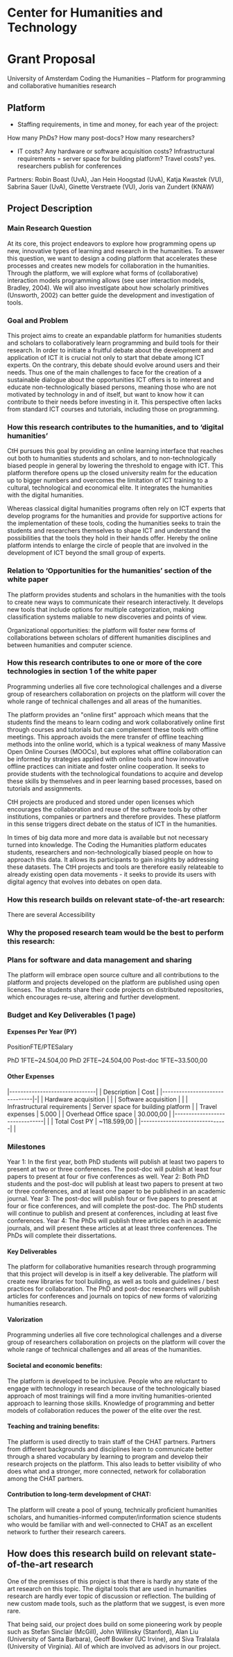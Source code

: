 
# Center for Humanities and Technology
# Grant Proposal 

University of Amsterdam
Coding the Humanities – Platform for programming and collaborative humanities research

## Platform 
* Staffing requirements, in time and money, for each year of the project:

 How many PhDs? How many post-docs? How many researchers?

 * IT costs? Any hardware or software acquisition costs? Infrastructural requirements = server space for building platform? Travel costs? yes. researchers publish for conferences 

Partners: Robin Boast (UvA), Jan Hein Hoogstad (UvA), Katja Kwastek
(VU), Sabrina Sauer (UvA), Ginette Verstraete (VU), Joris van Zundert
(KNAW)


## Project Description 

### Main Research Question 

At its core, this project endeavors to explore how programming opens
up new, innovative types of learning and research in the humanities.
To answer this question, we want to design a coding platform that
accelerates these processes and creates new models for collaboration
in the humanities. Through the platform, we will explore what forms
of (collaborative) interaction models programming allows (see user
interaction models, Bradley, 2004). We will also investigate about how
scholarly primitives (Unsworth, 2002) can better guide the development
and investigation of tools.

### Goal and Problem 

This project aims to create an expandable platform for humanities
students and scholars to collaboratively learn programming and build
tools for their research. In order to initiate a fruitful debate about
the development and application of ICT it is crucial not only to start
that debate among ICT experts. On the contrary, this debate should
evolve around users and their needs. Thus one of the main challenges to
face for the creation of a sustainable dialogue about the opportunities
ICT offers is to interest and educate non-technologically biased
persons, meaning those who are not motivated by technology in and of
itself, but want to know how it can contribute to their needs before
investing in it. This perspective often lacks from standard ICT courses
and tutorials, including those on programming.

### How this research contributes to the humanities, and to ‘digital humanities’

CtH pursues this goal by providing an online learning interface
that reaches out both to humanities students and scholars, and to
non-technologically biased people in general by lowering the threshold
to engage with ICT. This platform therefore opens up the closed
university realm for the education up to bigger numbers and overcomes
the limitation of ICT training to a cultural, technological and
economical elite. It integrates the humanities with the digital
humanities.

Whereas classical digital humanities programs often rely on ICT experts
that develop programs for the humanities and provide for supportive
actions for the implementation of these tools, coding the humanities
seeks to train the students and researchers themselves to shape ICT
and understand the possibilities that the tools they hold in their
hands offer. Hereby the online platform intends to enlarge the circle
of people that are involved in the development of ICT beyond the small
group of experts.

### Relation to ‘Opportunities for the humanities’ section of the white paper

The platform provides students and scholars in the humanities with the
tools to create new ways to communicate their research interactively.
It develops new tools that include options for multiple categorization,
making classification systems maliable to new discoveries and points of
view.

Organizational opportunities: the platform will foster new forms of
collaborations between scholars of different humanities disciplines and
between humanities and computer science.

### How this research contributes to one or more of the core technologies in section 1 of the white paper

Programming underlies all five core technological challenges and a
diverse group of researchers collaboration on projects on the platform
will cover the whole range of technical challenges and all areas of the
humanities.

The platform provides an "online first" approach which means that
the students find the means to learn coding and work collaboratively
online first through courses and tutorials but can complement these
tools with offline meetings. This approach avoids the mere transfer
of offline teaching methods into the online world, which is a typical
weakness of many Massive Open Online Courses (MOOCs), but explores what
offline collaboration can be informed by strategies applied with online
tools and how innovative offline practices can initiate and foster
online cooperation. It seeks to provide students with the technological
foundations to acquire and develop these skills by themselves and in
peer learning based processes, based on tutorials and assignments.

CtH projects are produced and stored under open licenses which
encourages the collaboration and reuse of the software tools by other
institutions, companies or partners and therefore provides. These
platform in this sense triggers direct debate on the status of ICT in
the humanities.

In times of big data more and more data is available but not necessary turned into knowledge. The Coding the Humanities platform educates students, researchers and non-technologically biased people on how to approach this data. It allows its participants to gain insights by addressing these datasets. The CtH projects and tools are therefore easily relateable to already existing open data movements - it seeks to provide its users with digital agency that evolves into debates on open data. 


### How this research builds on relevant state-of-the-art research:

 There are several Accessibility 

### Why the proposed research team would be the best to perform this research:

### Plans for software and data management and sharing

 The platform will embrace open source culture and all contributions to the platform and projects developed on the platform are published using open licenses. The students share their code projects on distributed repositories, which encourages re-use, altering and further development. 

### Budget and Key Deliverables (1 page)


#### Expenses Per Year (PY)

 PositionFTE/PTESalary
 
PhD 1FTE~24.504,00
PhD 2FTE~24.504,00
Post-doc 1FTE~33.500,00


#### Other Expenses

|-------------------------------|
| Description 					| Cost |
|-------------------------------|-|
| Hardware acquisition 			| |
| Software acquisition			| |
| Infrastructural requirements	| Server space for building platform |
| Travel expenses 				| 5.000 |
| Overhead Office space 		| 30.000,00 |
|-------------------------------| |
| Total Cost PY					| ~118.599,00 |
|-------------------------------| |

### Milestones

Year 1: In the first year, both PhD students will publish at least two papers to present at two or three conferences. The post-doc will publish at least four papers to present at four or five conferences as well. 
Year 2: Both PhD students and the post-doc will publish at least two papers to present at two or three conferences, and at least one paper to be published in an academic journal. 
Year 3: The post-doc will publish four or five papers to present at four or fice conferences, and will complete the post-doc. The PhD students will continue to publish and present at conferences, including at least five conferences.
Year 4: The PhDs will publish three articles each in academic journals, and will present these articles at at least three conferences. The PhDs will complete their dissertations.


#### Key Deliverables
The platform for collaborative humanities research through programming that this project will develop is in itself a key deliverable. The platform will create new libraries for tool building, as well as tools and guidelines / best practices for collaboration. The PhD and post-doc researchers will publish articles for conferences and journals on topics of new forms of valorizing humanities research. 


#### Valorization

Programming underlies all five core technological challenges and a
diverse group of researchers collaboration on projects on the platform
will cover the whole range of technical challenges and all areas of the
humanities.

#### Societal and economic benefits:

The platform is developed to be inclusive. People who are reluctant to
engage with technology in research because of the technologically biased
approach of most trainings will find a more inviting humanities-oriented
approach to learning those skills. Knowledge of programming and better
models of collaboration reduces the power of the elite over the rest.
 
#### Teaching and training benefits:
The platform is used directly to train staff of the CHAT partners. Partners from different backgrounds and disciplines learn to communicate better through a shared vocabulary by learning to program and develop their research projects on the platform. This also leads to better visibility of who does what and a stronger, more connected, network for collaboration among the CHAT partners. 

#### Contribution to long-term development of CHAT:
The platform will create a pool of young, technically proficient humanities scholars, and humanities-informed computer/information science students who would be familiar with and well-connected to CHAT as an excellent network to further their research careers.

## How does this research build on relevant state-of-the-art research

One of the premisses of this project is that there is hardly any state of the
art research on this topic. The digital tools that are used in humanities
research are hardly ever topic of discussion or reflection. The building of new
custom made tools, such as the platform that we suggest, is even more rare. 

That being said, our project does build on some pioneering work by people such
as Stefan Sinclair (McGill), John Willinsky (Stanford), Alan Liu (University of
Santa Barbara), Geoff Bowker (UC Irvine), and Siva Tralalala (University of
Virginia). All of which are involved as advisors in our project.


